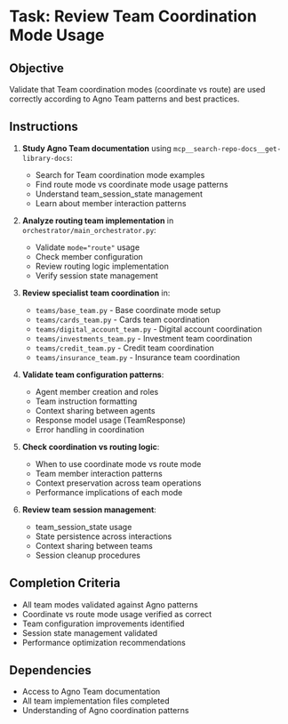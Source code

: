 # Task: Review Team Coordination Mode Usage

## Objective
Validate that Team coordination modes (coordinate vs route) are used correctly according to Agno Team patterns and best practices.

## Instructions
1. **Study Agno Team documentation** using `mcp__search-repo-docs__get-library-docs`:
   - Search for Team coordination mode examples
   - Find route mode vs coordinate mode usage patterns
   - Understand team_session_state management
   - Learn about member interaction patterns

2. **Analyze routing team implementation** in `orchestrator/main_orchestrator.py`:
   - Validate `mode="route"` usage
   - Check member configuration
   - Review routing logic implementation
   - Verify session state management

3. **Review specialist team coordination** in:
   - `teams/base_team.py` - Base coordinate mode setup
   - `teams/cards_team.py` - Cards team coordination
   - `teams/digital_account_team.py` - Digital account coordination
   - `teams/investments_team.py` - Investment team coordination
   - `teams/credit_team.py` - Credit team coordination
   - `teams/insurance_team.py` - Insurance team coordination

4. **Validate team configuration patterns**:
   - Agent member creation and roles
   - Team instruction formatting
   - Context sharing between agents
   - Response model usage (TeamResponse)
   - Error handling in coordination

5. **Check coordination vs routing logic**:
   - When to use coordinate mode vs route mode
   - Team member interaction patterns
   - Context preservation across team operations
   - Performance implications of each mode

6. **Review team session management**:
   - team_session_state usage
   - State persistence across interactions
   - Context sharing between teams
   - Session cleanup procedures

## Completion Criteria
- All team modes validated against Agno patterns
- Coordinate vs route mode usage verified as correct
- Team configuration improvements identified
- Session state management validated
- Performance optimization recommendations

## Dependencies
- Access to Agno Team documentation
- All team implementation files completed
- Understanding of Agno coordination patterns